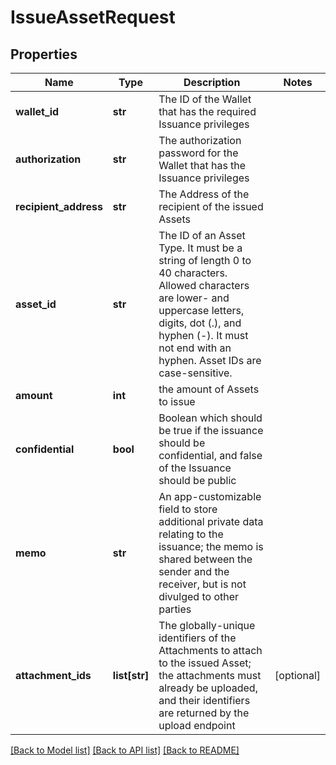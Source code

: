 # IssueAssetRequest

## Properties
Name | Type | Description | Notes
------------ | ------------- | ------------- | -------------
**wallet_id** | **str** | The ID of the Wallet that has the required Issuance privileges | 
**authorization** | **str** | The authorization password for the Wallet that has the Issuance privileges | 
**recipient_address** | **str** | The Address of the recipient of the issued Assets | 
**asset_id** | **str** | The ID of an Asset Type. It must be a string of length 0 to 40 characters. Allowed characters are lower- and uppercase letters, digits, dot (.), and hyphen (-). It must not end with an hyphen. Asset IDs are case-sensitive.  | 
**amount** | **int** | the amount of Assets to issue | 
**confidential** | **bool** | Boolean which should be true if the issuance should be confidential, and false of the Issuance should be public | 
**memo** | **str** | An app-customizable field to store additional private data relating to the issuance; the memo is shared between the sender and the receiver, but is not divulged to other parties | 
**attachment_ids** | **list[str]** | The globally-unique identifiers of the Attachments to attach to the issued Asset; the attachments must already be uploaded, and their identifiers are returned by the upload endpoint | [optional] 

[[Back to Model list]](../README.md#documentation-for-models) [[Back to API list]](../README.md#documentation-for-api-endpoints) [[Back to README]](../README.md)


